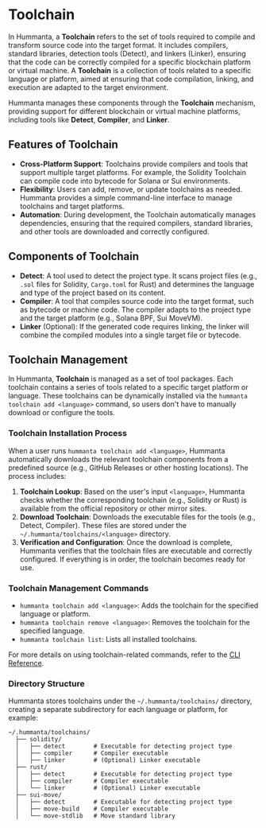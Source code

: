 # Toolchain

In Hummanta, a **Toolchain** refers to the set of tools required to compile and transform source code into the target format. It includes compilers, standard libraries, detection tools (Detect), and linkers (Linker), ensuring that the code can be correctly compiled for a specific blockchain platform or virtual machine. A **Toolchain** is a collection of tools related to a specific language or platform, aimed at ensuring that code compilation, linking, and execution are adapted to the target environment.

Hummanta manages these components through the **Toolchain** mechanism, providing support for different blockchain or virtual machine platforms, including tools like **Detect**, **Compiler**, and **Linker**.

## Features of Toolchain

- **Cross-Platform Support**: Toolchains provide compilers and tools that support multiple target platforms. For example, the Solidity Toolchain can compile code into bytecode for Solana or Sui environments.
- **Flexibility**: Users can add, remove, or update toolchains as needed. Hummanta provides a simple command-line interface to manage toolchains and target platforms.
- **Automation**: During development, the Toolchain automatically manages dependencies, ensuring that the required compilers, standard libraries, and other tools are downloaded and correctly configured.

## Components of Toolchain

- **Detect**: A tool used to detect the project type. It scans project files (e.g., `.sol` files for Solidity, `Cargo.toml` for Rust) and determines the language and type of the project based on its content.
- **Compiler**: A tool that compiles source code into the target format, such as bytecode or machine code. The compiler adapts to the project type and the target platform (e.g., Solana BPF, Sui MoveVM).
- **Linker** (Optional): If the generated code requires linking, the linker will combine the compiled modules into a single target file or bytecode.

## Toolchain Management

In Hummanta, **Toolchain** is managed as a set of tool packages. Each toolchain contains a series of tools related to a specific target platform or language. These toolchains can be dynamically installed via the `hummanta toolchain add <language>` command, so users don't have to manually download or configure the tools.

### Toolchain Installation Process

When a user runs `hummanta toolchain add <language>`, Hummanta automatically downloads the relevant toolchain components from a predefined source (e.g., GitHub Releases or other hosting locations). The process includes:

1. **Toolchain Lookup**: Based on the user's input `<language>`, Hummanta checks whether the corresponding toolchain (e.g., Solidity or Rust) is available from the official repository or other mirror sites.
2. **Download Toolchain**: Downloads the executable files for the tools (e.g., Detect, Compiler). These files are stored under the `~/.hummanta/toolchains/<language>` directory.
3. **Verification and Configuration**: Once the download is complete, Hummanta verifies that the toolchain files are executable and correctly configured. If everything is in order, the toolchain becomes ready for use.

### Toolchain Management Commands

- `hummanta toolchain add <language>`: Adds the toolchain for the specified language or platform.
- `hummanta toolchain remove <language>`: Removes the toolchain for the specified language.
- `hummanta toolchain list`: Lists all installed toolchains.

For more details on using toolchain-related commands, refer to the [CLI Reference](../references/cli.md#toolchain).

### Directory Structure

Hummanta stores toolchains under the `~/.hummanta/toolchains/` directory, creating a separate subdirectory for each language or platform, for example:

```
~/.hummanta/toolchains/
  ├── solidity/
  │   ├── detect        # Executable for detecting project type
  │   ├── compiler      # Compiler executable
  │   ├── linker        # (Optional) Linker executable
  ├── rust/
  │   ├── detect        # Executable for detecting project type
  │   ├── compiler      # Compiler executable
  │   └── linker        # (Optional) Linker executable
  ├── sui-move/
  │   ├── detect        # Executable for detecting project type
  │   ├── move-build    # Compiler executable
  │   └── move-stdlib   # Move standard library
```
